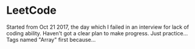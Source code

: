 # LeetCode
Started from Oct 21 2017, the day which I failed in an interview for lack of coding ability.
Haven't got a clear plan to make progress. 
Just practice...
Tags named "Array" first because...

